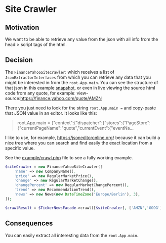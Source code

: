 # Site Crawler

## Motivation

We want to be able to retrieve any value from the json with all info from the head > script tags of the html.

## Decision

The `FinanceYahooSiteCrawler`: which receives a list of `JsonExtractorInterfaces` from which you can retrieve any data that
you might be interested in from the `root.App.main`. You can see the structure of that json in this
example [snapshot](../data/RootAppMainJsonExample.json), or even in live viewing the source html code from any quote,
for example: view-source:https://finance.yahoo.com/quote/AMZN

There you just need to look for the string `root.App.main =` and copy-paste that JSON value in an editor. It looks like
this:

> root.App.main = {"context":{"dispatcher":{"stores":{"PageStore":{"currentPageName":"quote","currentEvent":{"eventNa...

I like to use, for example, https://jsoneditoronline.org/ because it can build a nice tree where you can search and find
easily the exact location from a specific value.

See the [example/crawl.php](../example/crawl.php) file to see a fully working example.

```php
$siteCrawler = new FinanceYahooSiteCrawler([
    'name' => new CompanyName(),
    'price' => new RegularMarketPrice(),
    'change' => new RegularMarketChange(),
    'changePercent' => new RegularMarketChangePercent(),
    'trend' => new RecommendationTrend(),
    'news' => new News(new DateTimeZone('Europe/Berlin'), 3),
]);

$crawlResult = $TickerNewsFacade->crawl([$siteCrawler], ['AMZN','GOOG']); 
```

## Consequences

You can easily extract all interesting data from the `root.App.main`.

